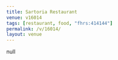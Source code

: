 ```yaml
---
title: Sartoria Restaurant
venue: v16014
tags: [restaurant, food, "fhrs:414144"]
permalink: /v/16014/
layout: venue
---
```

null